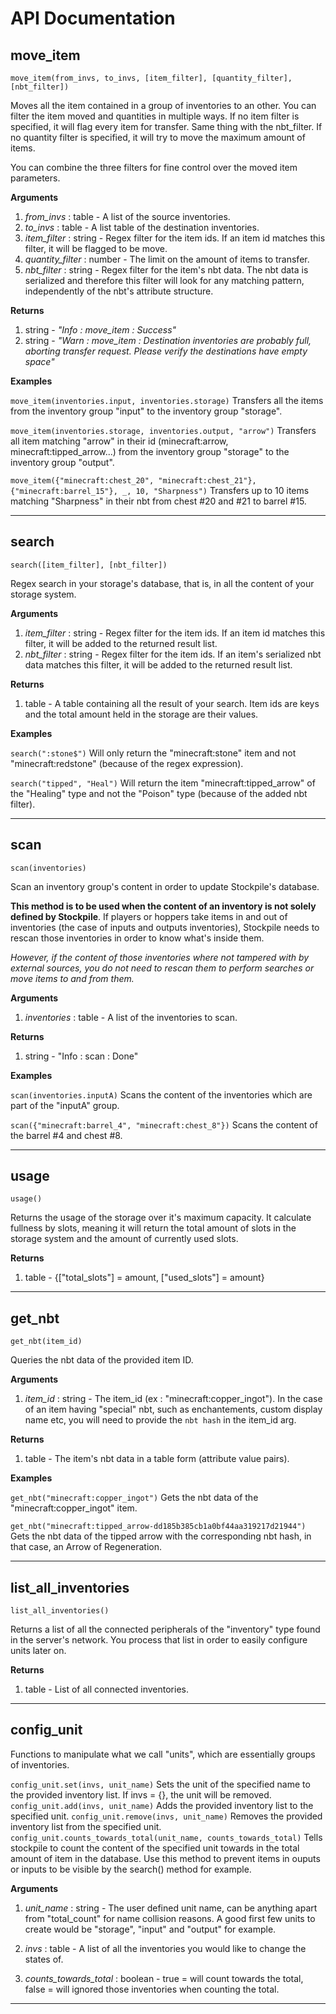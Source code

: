 
# API Documentation

## move_item

```move_item(from_invs, to_invs, [item_filter], [quantity_filter], [nbt_filter])```

Moves all the item contained in a group of inventories to an other. You can filter the item moved and quantities in multiple ways. If no item filter is specified, it will flag every item for transfer. Same thing with the nbt_filter. If no quantity filter is specified, it will try to move the maximum amount of items.

You can combine the three filters for fine control over the moved item parameters.

**Arguments**

1. *from_invs* : table - A list of the source inventories.
2. *to_invs* : table - A list table of the destination inventories.
3. *item_filter* : string - Regex filter for the item ids. If an item id matches this filter, it will be flagged to be move.
4. *quantity_filter* : number - The limit on the amount of items to transfer.
5. *nbt_filter* : string - Regex filter for the item's nbt data. The nbt data is serialized and therefore this filter will look for any matching pattern, independently of the nbt's attribute structure.

**Returns**
1. string - *"Info : move_item : Success"*
2. string - *"Warn : move_item : Destination inventories are probably full, aborting transfer request. Please verify the destinations have empty space"*

**Examples**

```move_item(inventories.input, inventories.storage)```
Transfers all the items from the inventory group "input" to the inventory group "storage".

```move_item(inventories.storage, inventories.output, "arrow")```
Transfers all item matching "arrow" in their id (minecraft:arrow, minecraft:tipped_arrow...) from the inventory group "storage" to the inventory group "output".

```move_item({"minecraft:chest_20", "minecraft:chest_21"}, {"minecraft:barrel_15"}, _, 10, "Sharpness")```
Transfers up to 10 items matching "Sharpness" in their nbt from chest #20 and #21 to barrel #15.

---

## search
```search([item_filter], [nbt_filter])```

Regex search in your storage's database, that is, in all the content of your storage system.

**Arguments**

1. *item_filter* : string - Regex filter for the item ids. If an item id matches this filter, it will be added to the returned result list.
2. *nbt_filter* : string - Regex filter for the item ids. If an item's serialized nbt data matches this filter, it will be added to the returned result list.

**Returns**
1. table - A table containing all the result of your search. Item ids are keys and the total amount held in the storage are their values.

**Examples**

```search(":stone$")```
Will only return the "minecraft:stone" item and not "minecraft:redstone" (because of the regex expression).

```search("tipped", "Heal")```
Will return the item "minecraft:tipped_arrow" of the "Healing" type and not the "Poison" type (because of the added nbt filter).

---

## scan

```scan(inventories)```

Scan an inventory group's content in order to update Stockpile's database.

**This method is to be used when the content of an inventory is not solely defined by Stockpile**. If players or hoppers take items in and out of inventories (the case of inputs and outputs inventories), Stockpile needs to rescan those inventories in order to know what's inside them.

*However, if the content of those inventories where not tampered with by external sources, you do not need to rescan them to perform searches or move items to and from them.*


**Arguments**

1. *inventories* : table - A list of the inventories to scan.

**Returns**
1. string - "Info : scan : Done"

**Examples**

```scan(inventories.inputA)```
Scans the content of the inventories which are part of the "inputA" group.

```scan({"minecraft:barrel_4", "minecraft:chest_8"})```
Scans the content of the barrel #4 and chest #8.

---

## usage

```usage()```

Returns the usage of the storage over it's maximum capacity.
It calculate fullness by slots, meaning it will return the total amount of slots in the storage system and the amount of currently used slots.

**Returns**
1. table - {["total_slots"] = amount, ["used_slots"] = amount}

---

## get_nbt

```get_nbt(item_id)```

Queries the nbt data of the provided item ID. 

**Arguments**

1. *item_id* : string - The item_id (ex : "minecraft:copper_ingot"). In the case of an item having "special" nbt, such as enchantements, custom display name etc, you will need to provide the ```nbt hash``` in the item_id arg.

**Returns**
1. table - The item's nbt data in a table form (attribute value pairs).

**Examples**

```get_nbt("minecraft:copper_ingot")```
Gets the nbt data of the "minecraft:copper_ingot" item.

```get_nbt("minecraft:tipped_arrow-dd185b385cb1a0bf44aa319217d21944")```
Gets the nbt data of the tipped arrow with the corresponding nbt hash, in that case, an Arrow of Regeneration.

---

## list_all_inventories

```list_all_inventories()```

Returns a list of all the connected peripherals of the "inventory" type found in the server's network.
You process that list in order to easily configure units later on.

**Returns**
1. table - List of all connected inventories.

---

## config_unit

Functions to manipulate what we call "units", which are essentially groups of inventories.

```config_unit.set(invs, unit_name)```
Sets the unit of the specified name to the provided inventory list. If invs = {}, the unit will be removed.
```config_unit.add(invs, unit_name)```
Adds the provided inventory list to the specified unit.
```config_unit.remove(invs, unit_name)```
Removes the provided inventory list from the specified unit.
```config_unit.counts_towards_total(unit_name, counts_towards_total)```
Tells stockpile to count the content of the specified unit towards in the total amount of item in the database.
Use this method to prevent items in ouputs or inputs to be visible by the search() method for example.

**Arguments**

1. *unit_name* : string - The user defined unit name, can be anything apart from "total_count" for name collision reasons. A good first few units to create would be "storage", "input" and "output" for example.

2. *invs* : table - A list of all the inventories you would like to change the states of.

3. *counts_towards_total* : boolean - true = will count towards the total, false = will ignored those inventories when counting the total.

---